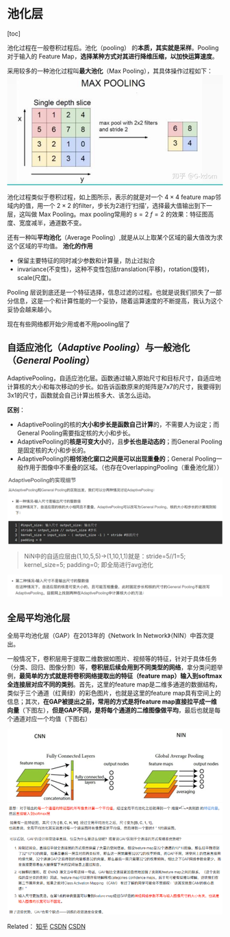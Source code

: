 # 池化层

[toc]

池化过程在一般卷积过程后。池化（pooling） 的**本质，其实就是采样**。Pooling 对于输入的 Feature Map，**选择某种方式对其进行降维压缩，以加快运算速度**。

采用较多的一种池化过程叫**最大池化**（Max Pooling），其具体操作过程如下：
![图 1](../../images/8b939f95e4e93108cc2af32d0e0f0372f64f2d26a4857b920de10c4e79354f9f.png)  

池化过程类似于卷积过程，如上图所示，表示的就是对一个 $4\times4$ feature map邻域内的值，用一个 $2\times2$ 的filter，步长为2进行‘扫描’，选择最大值输出到下一层，这叫做 Max Pooling。max pooling常用的 $s=2\ f=2$ 的效果：特征图高度、宽度减半，通道数不变。

还有一种叫**平均池化**（Average Pooling）,就是从以上取某个区域的最大值改为求这个区域的平均值。
**池化的作用**

- 保留主要特征的同时减少参数和计算量，防止过拟合
- invariance(不变性)，这种不变性包括translation(平移)，rotation(旋转)，scale(尺度)。
  
Pooling 层说到底还是一个特征选择，信息过滤的过程。也就是说我们损失了一部分信息，这是一个和计算性能的一个妥协，随着运算速度的不断提高，我认为这个妥协会越来越小。

现在有些网络都开始少用或者不用pooling层了

## 自适应池化（$Adaptive\ Pooling$）与一般池化（$General\ Pooling$）

AdaptivePooling，自适应池化层。函数通过输入原始尺寸和目标尺寸，自适应地计算核的大小和每次移动的步长。如告诉函数原来的矩阵是7x7的尺寸，我要得到3x1的尺寸，函数就会自己计算出核多大、该怎么运动。

**区别**：

- AdaptivePooling的核的**大小和步长是函数自己计算**的，不需要人为设定；而General Pooling需要指定核的大小和步长。
- AdaptivePooling的**核是可变大小**的，且**步长也是动态的**；而General Pooling是固定核的大小和步长的。
- AdaptivePooling的**相邻池化窗口之间是可以出现重叠的**；General Pooling一般作用于图像中不重叠的区域。（也存在OverlappingPooling（重叠池化层））

![图 1](../../images/b9ccb9bba00615f09dcb37c644a45fb9e1ef0df8d5f9eb5e73c9a77a638b115b.png)  

> NiN中的自适应层由(1,10,5,5)->(1,10,1,1)就是：stride=5//1=5; kernel_size=5; padding=0; 即全局进行avg池化

![图 2](../../images/74ceb561e40b36fa3e35b2a6f63087a8fdeb4625e4893977f151cc962dbc0222.png)  

## 全局平均池化层

全局平均池化层（GAP）在2013年的《Network In Network》（NIN）中首次提出。

一般情况下，卷积层用于提取二维数据如图片、视频等的特征，针对于具体任务（分类、回归、图像分割）等，**卷积层后续会用到不同类型的网络**，拿分类问题举例，**最简单的方式就是将卷积网络提取出的特征（feature map）输入到softmax全连接层对应不同的类别**。首先，这里的feature map是二维多通道的数据结构，类似于三个通道（红黄绿）的彩色图片，也就是这里的feature map具有空间上的信息；其次，**在GAP被提出之前，常用的方式是将feature map直接拉平成一维向量**（下图左），**但是GAP不同，是将每个通道的二维图像做平均**，最后也就是每个通道对应一个均值（下图右）

![图 1](../../images/56cb476998831542deafe819d525b4dba2c5beee5f5dafd81823742aa9fe9f90.png)  
![图 3](../../images/bc3e2f3c4fa9c4ed6a8c06d92b71ecd619c03ccf11bcda25c262e7f16b82e8af.png)  
![图 4](../../images/6262364eeafebd0469ba566cb359f4d9752647808e2f18ba1f954244909b81d6.png)  

Related：
[知乎](https://www.zhihu.com/search?type=content&q=%E6%B1%A0%E5%8C%96%E5%B1%82)
[CSDN](https://blog.csdn.net/xiyou__/article/details/121287909?ops_request_misc=%257B%2522request%255Fid%2522%253A%2522166503799916782414939786%2522%252C%2522scm%2522%253A%252220140713.130102334..%2522%257D&request_id=166503799916782414939786&biz_id=0&utm_medium=distribute.pc_search_result.none-task-blog-2~all~top_click~default-1-121287909-null-null.142^v51^new_blog_pos_by_title,201^v3^control&utm_term=adaptiveavgpool2d&spm=1018.2226.3001.4187)
[CSDN](https://blog.csdn.net/SmartDemo/article/details/123889624?ops_request_misc=%257B%2522request%255Fid%2522%253A%2522166642491416782417010832%2522%252C%2522scm%2522%253A%252220140713.130102334..%2522%257D&request_id=166642491416782417010832&biz_id=0&utm_medium=distribute.pc_search_result.none-task-blog-2~all~top_positive~default-1-123889624-null-null.142^v59^js_top,201^v3^control_2&utm_term=%E5%85%A8%E5%B1%80%E5%B9%B3%E5%9D%87%E6%B1%A0%E5%8C%96&spm=1018.2226.3001.4187)
